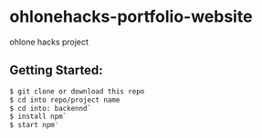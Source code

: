 # ohlonehacks-portfolio-website
ohlone hacks project

## Getting Started:
```bash
$ git clone or download this repo
$ cd into repo/project name
$ cd into: backennd`
$ install npm`
$ start npm'
```
